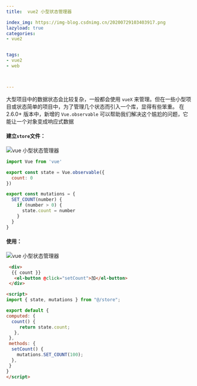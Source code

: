 ```yaml
---
title:  vue2 小型状态管理器

index_img: https://img-blog.csdnimg.cn/20200729103403917.png
lazyload: true
categories:
- vue2


tags:
- vue2
- web



---
```






大型项目中的数据状态会比较复杂，一般都会使用 `vueX` 来管理。但在一些小型项目或状态简单的项目中，为了管理几个状态而引入一个库，显得有些笨重。
在 2.6.0+ 版本中，新增的 `Vue.observable` 可以帮助我们解决这个尴尬的问题，它能让一个对象变成响应式数据

#### 建立`store`文件：
![vue 小型状态管理器](https://img-blog.csdnimg.cn/20200729103403917.png)

```javascript
import Vue from 'vue'

export const state = Vue.observable({
  count: 0
})

export const mutations = {
  SET_COUNT(number) {
    if (number > 0) {
      state.count = number
    }
  }
}

```

#### 使用：
![vue 小型状态管理器](https://img-blog.csdnimg.cn/20200729103545276.png)

```html
 <div>
  {{ count }}
   <el-button @click="setCount">加</el-button>
 </div>

<script>
import { state, mutations } from "@/store";

export default {
computed: {
  count() {
     return state.count;
   },
 },
 methods: {
  setCount() {
    mutations.SET_COUNT(100);
  },
 }
}
</script>
```
